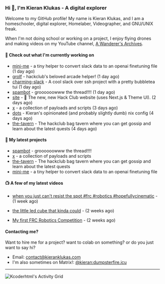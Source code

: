 ### Hi 👋, I'm Kieran Klukas - A digital explorer 

Welcome to my GitHub profile! My name is Kieran Klukas, and I am a homeschooler, digital explorer, Homelaber, Videographer, and GNU/UNIX freak.

When I'm not doing school or working on a project, I enjoy flying drones and making videos on my YouTube channel, [A Wanderer's Archives](https://youtube.com/@wanderer.archives).

#### 👷 Check out what I'm currently working on

- [mini-me](https://github.com/kcoderhtml/mini-me) - a tiny helper to convert slack data to an openai finetuning file (1 day ago)
- [grolf](https://github.com/kcoderhtml/grolf) - hackclub's beloved arcade helper! (1 day ago)
- [charming-slack](https://github.com/kcoderhtml/charming-slack) - A cool slack over ssh project with a pretty bubbletea tui (1 day ago)
- [spambot](https://github.com/kcoderhtml/spambot) - groooooowww the thread!!!! (1 day ago)
- [site](https://github.com/hackclub/site) - 🌈 The new, new Hack Club website (uses Next.js & Theme UI). (2 days ago)
- [x](https://github.com/kcoderhtml/x) - a collection of payloads and scripts (3 days ago)
- [dots](https://github.com/kcoderhtml/dots) - Kieran's opinionated (and probably slightly dumb) nix config (4 days ago)
- [the-tavern](https://github.com/kcoderhtml/the-tavern) - The hackclub bag tavern where you can get gossip and learn about the latest quests (4 days ago)

#### 🌱 My latest projects

- [spambot](https://github.com/kcoderhtml/spambot) - groooooowww the thread!!!!
- [x](https://github.com/kcoderhtml/x) - a collection of payloads and scripts
- [the-tavern](https://github.com/kcoderhtml/the-tavern) - The hackclub bag tavern where you can get gossip and learn about the latest quests
- [mini-me](https://github.com/kcoderhtml/mini-me) - a tiny helper to convert slack data to an openai finetuning file

#### 📺 A few of my latest videos

- [when you just can't resist the spot #frc #robotics #hopefullycinematic](https://www.youtube.com/watch?v=Y7SZ_TDleGM) - (1 week ago)

- [the little led cube that kinda could](https://www.youtube.com/watch?v=um7v7Y04vGw) - (2 weeks ago)

- [My first FRC Robotics Competition](https://www.youtube.com/watch?v=w_o2-eqkbCk) - (2 weeks ago)



#### Contacting me?

Want to hire me for a project? want to colab on something? or do you just want to say hi?

- Email: [contact@kieranklukas.com](mailto:contact@kieranklukas.com)
- I'm also sometimes on Matrix!: [@kieran:dumpsterfire.icu](https://matrix.to/#/@kieran.matrix.dumpsterfire.icu)

---

![Kcoderhtml's Activity Grid](https://raw.githubusercontent.com/kcoderhtml/kcoderhtml/output/github-contribution-grid-snake.svg)

